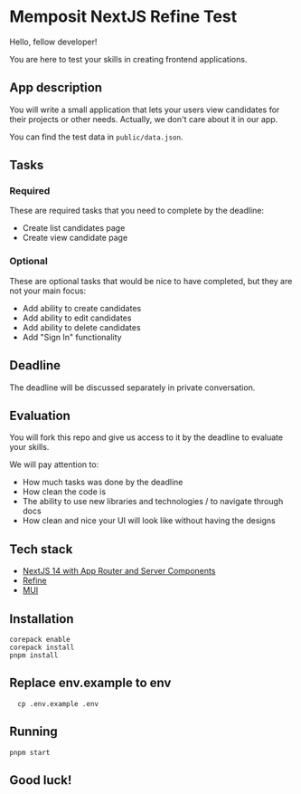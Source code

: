 # Memposit NextJS Refine Test

Hello, fellow developer!

You are here to test your skills in creating frontend applications. 

## App description

You will write a small application that lets your users view candidates for their projects or other needs. Actually, we don't care about it in our app.

You can find the test data in `public/data.json`.

## Tasks

### Required

These are required tasks that you need to complete by the deadline:

- Create list candidates page
- Create view candidate page

### Optional

These are optional tasks that would be nice to have completed, but they are not your main focus:

- Add ability to create candidates
- Add ability to edit candidates
- Add ability to delete candidates
- Add "Sign In" functionality

## Deadline

The deadline will be discussed separately in private conversation.

## Evaluation

You will fork this repo and give us access to it by the deadline to evaluate your skills.

We will pay attention to:

- How much tasks was done by the deadline
- How clean the code is
- The ability to use new libraries and technologies / to navigate through docs
- How clean and nice your UI will look like without having the designs

## Tech stack

- [NextJS 14 with App Router and Server Components](https://nextjs.org/docs/14)
- [Refine](https://refine.dev/docs/)
- [MUI](https://v5.mui.com/material-ui/getting-started/)

## Installation

```shell
corepack enable
corepack install
pnpm install
```

## Replace env.example to env

```shell
  cp .env.example .env
```

## Running

```shell
pnpm start
```

## Good luck!